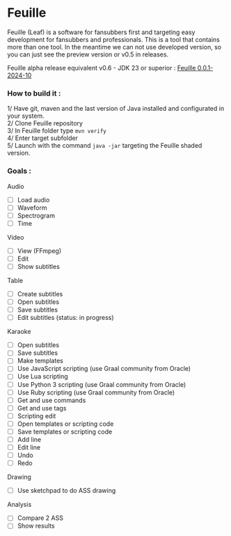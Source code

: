 # Feuille
Feuille (Leaf) is a software for fansubbers first and targeting easy development for fansubbers and professionals.
This is a tool that contains more than one tool. In the meantime we can not use developed version, so you can just see the preview version or v0.5 in releases.

Feuille alpha release equivalent v0.6 - JDK 23 or superior : [Feuille 0.0.1-2024-10](https://drive.google.com/file/d/1oDt-P9QEj53F6vz0N9qkvO8ajnNcUHG9/view?usp=sharing)

### How to build it :
1/ Have git, maven and the last version of Java installed and configurated in your system.<br>
2/ Clone Feuille repository<br>
3/ In Feuille folder type ```mvn verify```<br>
4/ Enter target subfolder<br>
5/ Launch with the command ```java -jar``` targeting the Feuille shaded version.

### Goals :
Audio

- [ ] Load audio
- [ ] Waveform
- [ ] Spectrogram
- [ ] Time

Video

- [ ] View (FFmpeg)
- [ ] Edit
- [ ] Show subtitles

Table

- [ ] Create subtitles
- [ ] Open subtitles
- [ ] Save subtitles
- [ ] Edit subtitles (status: in progress)

Karaoke

- [ ] Open subtitles
- [ ] Save subtitles
- [ ] Make templates
- [ ] Use JavaScript scripting (use Graal community from Oracle)
- [ ] Use Lua scripting
- [ ] Use Python 3 scripting (use Graal community from Oracle)
- [ ] Use Ruby scripting (use Graal community from Oracle)
- [ ] Get and use commands
- [ ] Get and use tags
- [ ] Scripting edit
- [ ] Open templates or scripting code
- [ ] Save templates or scripting code
- [ ] Add line
- [ ] Edit line
- [ ] Undo
- [ ] Redo

Drawing

- [ ] Use sketchpad to do ASS drawing

Analysis

- [ ] Compare 2 ASS
- [ ] Show results
